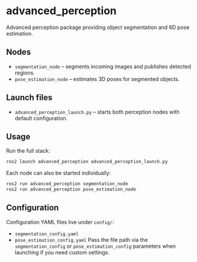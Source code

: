 # advanced_perception

Advanced perception package providing object segmentation and 6D pose estimation.

## Nodes
- `segmentation_node` – segments incoming images and publishes detected regions.
- `pose_estimation_node` – estimates 3D poses for segmented objects.

## Launch files
- `advanced_perception_launch.py` – starts both perception nodes with default configuration.

## Usage
Run the full stack:
```bash
ros2 launch advanced_perception advanced_perception_launch.py
```
Each node can also be started individually:
```bash
ros2 run advanced_perception segmentation_node
ros2 run advanced_perception pose_estimation_node
```

## Configuration
Configuration YAML files live under `config/`:
- `segmentation_config.yaml`
- `pose_estimation_config.yaml`
Pass the file path via the `segmentation_config` or `pose_estimation_config` parameters when launching if you need custom settings.
